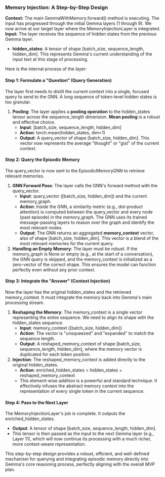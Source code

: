 ### **Memory Injection: A Step-by-Step Design**

**Context:** The main GemmaWithMemory.forward() method is executing. The input has progressed through the initial Gemma layers (1 through 9). We now arrive at our target layer where the MemoryInjectionLayer is integrated.  
**Input:** The layer receives the sequence of hidden states from the previous Gemma layer.

* **hidden\_states**: A tensor of shape \[batch\_size, sequence\_length, hidden\_dim\]. This represents Gemma's current understanding of the input text at this stage of processing.

Here is the internal process of the layer:

#### **Step 1: Formulate a "Question" (Query Generation)**

The layer first needs to distill the current context into a single, focused query to send to the GNN. A long sequence of token-level hidden states is too granular.

1. **Pooling**: The layer applies a **pooling operation** to the hidden\_states tensor across the sequence\_length dimension. **Mean pooling** is a robust and effective choice.  
   * **Input**: \[batch\_size, sequence\_length, hidden\_dim\]  
   * **Action**: torch.mean(hidden\_states, dim=1)  
   * **Output**: A query\_vector of shape \[batch\_size, hidden\_dim\]. This vector now represents the average "thought" or "gist" of the current context.

#### **Step 2: Query the Episodic Memory**

The query\_vector is now sent to the EpisodicMemoryGNN to retrieve relevant memories.

1. **GNN Forward Pass**: The layer calls the GNN's forward method with the query\_vector.  
   * **Input**: query\_vector (\[batch\_size, hidden\_dim\]) and the current memory\_graph.  
   * **Action**: Inside the GNN, a similarity metric (e.g., dot-product attention) is computed between the query\_vector and every node (past episode) in the memory\_graph. The GNN uses its trained message-passing layers to reason over the graph and identify the most relevant nodes.  
   * **Output**: The GNN returns an aggregated **memory\_context** vector, also of shape \[batch\_size, hidden\_dim\]. This vector is a blend of the most relevant memories for the current query.  
2. **Handling an Empty Memory**: The layer must be robust. If the memory\_graph is None or empty (e.g., at the start of a conversation), the GNN query is skipped, and the memory\_context is initialized as a zero-vector of the correct shape. This ensures the model can function perfectly even without any prior context.

#### **Step 3: Integrate the "Answer" (Context Injection)**

Now the layer has the original hidden\_states and the retrieved memory\_context. It must integrate the memory back into Gemma's main processing stream.

1. **Reshaping the Memory**: The memory\_context is a single vector representing the entire sequence. We need to align its shape with the hidden\_states sequence.  
   * **Input**: memory\_context (\[batch\_size, hidden\_dim\])  
   * **Action**: The vector is "unsqueezed" and "expanded" to match the sequence length.  
   * **Output**: A reshaped\_memory\_context of shape \[batch\_size, sequence\_length, hidden\_dim\], where the memory vector is duplicated for each token position.  
2. **Injection**: The reshaped\_memory\_context is added directly to the original hidden\_states.  
   * **Action**: enriched\_hidden\_states \= hidden\_states \+ reshaped\_memory\_context  
   * This element-wise addition is a powerful and standard technique. It effectively infuses the abstract memory context into the representation of every single token in the current sequence.

#### **Step 4: Pass to the Next Layer**

The MemoryInjectionLayer's job is complete. It outputs the enriched\_hidden\_states.

* **Output**: A tensor of shape \[batch\_size, sequence\_length, hidden\_dim\].  
* This tensor is then passed as the input to the next Gemma layer (e.g., Layer 11), which will now continue its processing with a much richer, more context-aware representation.

This step-by-step design provides a robust, efficient, and well-defined mechanism for querying and integrating episodic memory directly into Gemma's core reasoning process, perfectly aligning with the overall MVP plan.